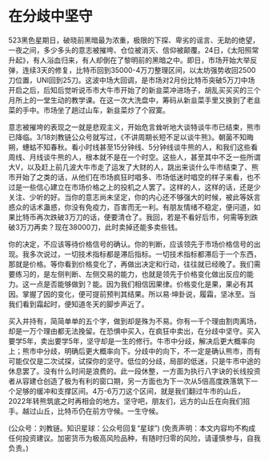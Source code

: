 # 在分歧中坚守

523黑色星期日，破晓前黑暗最为浓重，极限的下探、卑劣的谣言、无助的绝望，一夜之间，多少多头的意志被摧垮、仓位被消灭、信仰被颠覆。24日，《太阳照常升起》，有人浴血归来，有人却倒在了黎明前的黑暗之中。即日，市场开始大举反弹，连续3天的修复，比特币回到35000-4万刀整理区间，以太坊强势收回2500刀位置，UNI回到25刀。这波中场大回调，是市场对2月份比特币突破5万刀中场开启之后，后知后觉听说币市大牛市开始了的新韭菜冲进场子，胡乱买买买的三个月所上的一堂生动的教学课。在这一次大洗盘中，筹码从新韭菜手里又换到了老韭菜的手中。市场坐了趟过山车，新韭菜炒了个寂寞。

意志被摧垮的表现之一就是悲观主义，开始危言耸听地大谈特谈牛市已结束，熊市已降临。3/18刘教链公众号就写过，《不讲周期长短不足以谈牛熊》。朝菌不知晦朔，蟪蛄不知春秋。看小时线甚至15分钟线、5分钟线谈牛熊的人，和我们这些看周线、月线谈牛熊的人，根本就不是在一个时空。这些人，甚至其中不乏一些所谓大V，以及赶上前几波大牛市走了运发了大财的人，跳出来谈什么牛市结束了、熊市开始了之类的话，从他们在市场疯狂时唱多、市场低迷时唱空的样子来看，也不过是一些信心建立在市场价格之上的投机之人罢了。这样的人，这样的话，还是少关注、少听的好。当你的意志尚未坚定，你的内心还不够强大的时候，被此等妖言惑众的话术蛊惑，你没有免疫力，百害而无一利。有朋友情绪不稳定，便问道，如果比特币再次跌破3万刀的话，便要清仓了。我回，若是不看好后市，何需等到跌破3万刀再卖？现在38000刀，此时卖掉还能多卖些钱。

你的决定，不应该等待价格信号的确认。你的判断，应该领先于市场价格信号的出现。我多次说过，一切技术指标都是滞后指标。一切技术指标都滞后于一个东西，那就是价格。等你看到价格变化了，再做出决定和行动，往往就已经晚了。我们需要练习的，是左侧判断、左侧交易的能力，也就是领先于价格变化做出反应的能力。这一点是否能够做到？能。因为我们相信因果律。价格变化是果，果必有其因。掌握了因的变化，便可提前预判其结果。所以易·坤卦说，履霜，坚冰至。当我们看到霜起时，便知道冬天的脚步声近了。

买入并持有，简简单单的五个字，做到却是殊为不易。你有一千个理由割肉离场，却是一万个理由都无法挽留。在恐惧中买入，在疯狂中卖出，在分歧中坚守。买入要学5年，卖出要学5年，坚守却是一生的修行。牛市中分歧，解决后更大概率向上；熊市中分歧，明确后更大概率向下。分歧中的向下，不一定是确认熊市，而有可能仅仅是二次试探，试探你的坚守。低位的分歧，局部的低迷，只是牛市中途的休息罢了。没有什么时间是浪费的。此一段休整，一方面为执行八字诀的长线投资者从容建仓创造了极为有利的窗口期，另一方面也为下一次从5倍高度跌落筑下一个足够的缓冲和支撑区间。4万-6万刀这个区间，就是我们翻过牛市的山丘，2022年转熊筑底之时再相会的地方。坚守吧，朋友们，远方的山丘在向我们招手。越过山丘，比特币仍在前方守候。一生守候。

(公众号：刘教链。知识星球：公众号回复“星球”)
(免责声明：本文内容均不构成任何投资建议。加密货币为极高风险品种，有随时归零的风险，请谨慎参与，自我负责。)
